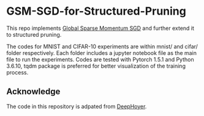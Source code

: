 # GSM-SGD-for-Structured-Pruning
This repo implements [Global Sparse Momentum SGD](https://arxiv.org/abs/1909.12778) and further extend it to structured pruning.

The codes for MNIST and CIFAR-10 experiments are within mnist/ and cifar/ folder respectively. Each folder includes a jupyter notebook file as the main file to run the experiments. Codes are tested with Pytorch 1.5.1 and Python 3.6.10, tqdm package is preferred for better visualization of the training process.

## Acknowledge
The code in this repository is adpated from [DeepHoyer](https://github.com/yanghr/DeepHoyer).
